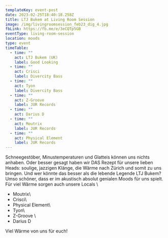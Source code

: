 ```yaml
---
templateKey: event-post
date: 2023-02-25T18:40:18.258Z
title: LTJ Bukem at Living Room Session
image: /img/livingroomsession_feb23_dig_4.jpg
fbLink: https://fb.me/e/3eCQTp5GB
eventType: living-room-session
location: moods
type: event
timeTable:
  - time: ""
    act: LTJ Bukem (UK)
    label: Good Looking
  - time: ""
    act: Crisci
    label: Divercity Bass
  - time: ""
    act: Tyon
    label: Divercity Bass
  - time: ""
    act: Z-Groove
    label: JUR Records
  - time: ""
    act: Darius D
  - time: ""
    act: Moutrix
    label: JUR Records
  - time: ""
    act: Physical Element
    label: JUR Records
---
```

Schneegestöber, Minustemperaturen und Glatteis können uns nichts anhaben. Oder besser gesagt haben wir DAS Rezept für unsere lieben Heads: soulige, jazzigen Klänge, die Wärme nach Zürich und somit zu uns bringen. Und wer könnte das besser als die lebende Legende LTJ Bukem?\
Umso schöner, dass er im akustisch absolut genialen Moods für uns spielt. \
Für viel Wärme sorgen auch unsere Locals \
- Moutrix\
- Crisci\
- Physical Element\
- Tyon\
- Z-Groove \
- Darius D

Viel Wärme von uns für euch!